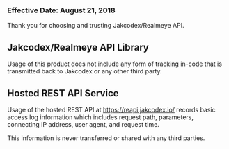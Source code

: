 ### Effective Date: August 21, 2018

Thank you for choosing and trusting Jakcodex/Realmeye API.

## Jakcodex/Realmeye API Library

Usage of this product does not include any form of tracking in-code that is transmitted back to Jakcodex or any other third party.

## Hosted REST API Service

Usage of the hosted REST API at https://reapi.jakcodex.io/ records basic access log information which includes request path, parameters, connecting IP address, user agent, and request time.

This information is never transferred or shared with any third parties.
